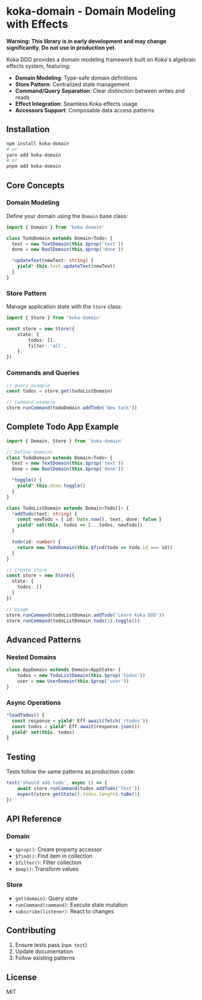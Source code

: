 # koka-domain - Domain Modeling with Effects

**Warning: This library is in early development and may change significantly. Do not use in production yet.**

Koka DDD provides a domain modeling framework built on Koka's algebraic effects system, featuring:

-   **Domain Modeling**: Type-safe domain definitions
-   **Store Pattern**: Centralized state management
-   **Command/Query Separation**: Clear distinction between writes and reads
-   **Effect Integration**: Seamless Koka effects usage
-   **Accessors Support**: Composable data access patterns

## Installation

```bash
npm install koka-domain
# or
yarn add koka-domain
# or
pnpm add koka-domain
```

## Core Concepts

### Domain Modeling

Define your domain using the `Domain` base class:

```typescript
import { Domain } from 'koka-domain'

class TodoDomain extends Domain<Todo> {
  text = new TextDomain(this.$prop('text'))
  done = new BoolDomain(this.$prop('done'))

  *updateText(newText: string) {
    yield* this.text.updateText(newText)
  }
}
```

### Store Pattern

Manage application state with the `Store` class:

```typescript
import { Store } from 'koka-domain'

const store = new Store({
    state: {
        todos: [],
        filter: 'all',
    },
})
```

### Commands and Queries

```typescript
// Query example
const todos = store.get(todoListDomain)

// Command example
store.runCommand(todoDomain.addTodo('New task'))
```

## Complete Todo App Example

```typescript
import { Domain, Store } from 'koka-domain'

// Define domains
class TodoDomain extends Domain<Todo> {
  text = new TextDomain(this.$prop('text'))
  done = new BoolDomain(this.$prop('done'))

  *toggle() {
    yield* this.done.toggle()
  }
}

class TodoListDomain extends Domain<Todo[]> {
  *addTodo(text: string) {
    const newTodo = { id: Date.now(), text, done: false }
    yield* set(this, todos => [...todos, newTodo])
  }

  todo(id: number) {
    return new TodoDomain(this.$find(todo => todo.id === id))
  }
}

// Create store
const store = new Store({
  state: {
    todos: []
  }
})

// Usage
store.runCommand(todoListDomain.addTodo('Learn Koka DDD'))
store.runCommand(todoListDomain.todo(1).toggle())
```

## Advanced Patterns

### Nested Domains

```typescript
class AppDomain extends Domain<AppState> {
    todos = new TodoListDomain(this.$prop('todos'))
    user = new UserDomain(this.$prop('user'))
}
```

### Async Operations

```typescript
*loadTodos() {
  const response = yield* Eff.await(fetch('/todos'))
  const todos = yield* Eff.await(response.json())
  yield* set(this, todos)
}
```

## Testing

Tests follow the same patterns as production code:

```typescript
test('should add todo', async () => {
    await store.runCommand(todos.addTodo('Test'))
    expect(store.getState().todos.length).toBe(1)
})
```

## API Reference

### Domain

-   `$prop()`: Create property accessor
-   `$find()`: Find item in collection
-   `$filter()`: Filter collection
-   `$map()`: Transform values

### Store

-   `get(domain)`: Query state
-   `runCommand(command)`: Execute state mutation
-   `subscribe(listener)`: React to changes

## Contributing

1. Ensure tests pass (`npm test`)
2. Update documentation
3. Follow existing patterns

## License

MIT
